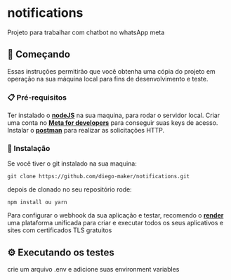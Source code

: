 # notifications

Projeto para trabalhar com chatbot no whatsApp meta

## 🚀 Começando

Essas instruções permitirão que você obtenha uma cópia do projeto em operação na sua máquina local para fins de desenvolvimento e teste.


### 📋 Pré-requisitos

Ter instalado o **[nodeJS](https://nodejs.org/en/)** na sua maquina, para rodar o servidor local.
Criar uma conta no  **[Meta for developers](https://developers.facebook.com/apps)** para conseguir suas keys de acesso.
Instalar o **[postman](https://www.postman.com/)** para realizar as solicitações HTTP.


### 🔧 Instalação

Se você tiver o git instalado na sua maquina:

```
git clone https://github.com/diego-maker/notifications.git
```

depois de clonado no seu repositório rode:

```
npm install ou yarn
```

Para configurar o webhook da sua aplicação e testar, recomendo o **[render](https://render.com/)** uma plataforma unificada para criar e executar todos os seus aplicativos e sites com certificados TLS gratuitos

## ⚙️ Executando os testes

crie um arquivo .env e adicione suas environment variables
